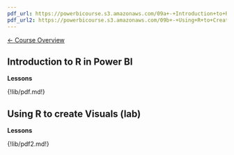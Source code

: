 ```yaml
---
pdf_url: https://powerbicourse.s3.amazonaws.com/09a+-+Introduction+to+R+in+Power+BI.pdf
pdf_url2: https://powerbicourse.s3.amazonaws.com/09b+-+Using+R+to+Create+Visuals.pdf
---
```


[&#x2190; Course Overview](../1-Overview/overview.md)
## Introduction to R in Power BI

**Lessons**

{!lib/pdf.md!}

## Using R to create Visuals (lab)

**Lessons**

{!lib/pdf2.md!}

<!-- 
Lab: Create Power BI visuals using R

https://docs.microsoft.com/en-us/power-bi/create-reports/desktop-r-visuals
 -->